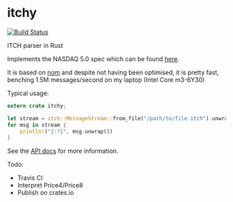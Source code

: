 # itchy

[![Build Status](https://travis-ci.org/adwhit/itchy-rust.svg?branch=master)](https://travis-ci.org/adwht/itchy-rust)

ITCH parser in Rust

Implements the NASDAQ 5.0 spec which can be found [here](http://www.nasdaqtrader.com/content/technicalsupport/specifications/dataproducts/NQTVITCHSpecification_5.0.pdf).

It is based on [nom](http://github.com/geal/nom) and despite not having been optimised, it
is pretty fast, benching 1.5M messages/second on my laptop (Intel Core m3-6Y30)

Typical usage:

```rust
extern crate itchy;

let stream = itch::MessageStream::from_file("/path/to/file.itch").unwrap();
for msg in stream {
    println!("{:?}", msg.unwrap())
}
```

See the [API docs](http://fake) for more information.

Todo:
* Travis CI
* Interpret Price4/Price8
* Publish on crates.io
